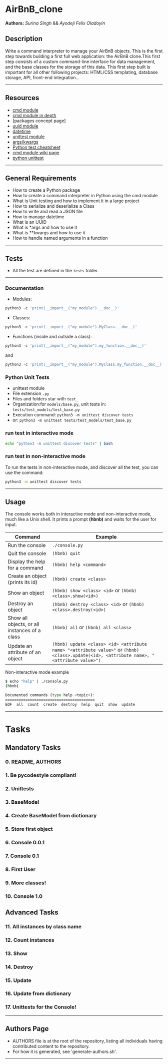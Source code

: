 # AirBnB_clone

**Authors:** *Surina Singh* && *Ayodeji Felix Oladoyin*

## Description

Write a command interpreter to manage your AirBnB objects.
This is the first step towards building a first full web application: the AirBnB clone.This first step consists of a custom command-line interface for data management, and the base classes for the storage of this data. This first step built is important for all other following projects: HTML/CSS templating, database storage, API, front-end integration…

---

## Resources

- [cmd module](https://<https://intranet.alxswe.com/rltoken/8ecCwE6veBmm3Nppw4hz5A>)
- [cmd module in depth](https://<https://intranet.alxswe.com/rltoken/uEy4RftSdKypoig9NFTvCg>)
- [packages concept page]
- [uuid module](https://<LINK>)
- [datetime](https://<LINK>)
- [unittest module](https://<LINK>)
- [args/kwargs](https://<LINK>)
- [Python test cheatsheet](https://<LINK>)
- [cmd module wiki page](https://<LINK>)
- [python unittest](https://<LINK>)

---

## General Requirements
* How to create a Python package
* How to create a command interpreter in Python using the cmd module
* What is Unit testing and how to implement it in a large project
* How to serialize and deserialize a Class
* How to write and read a JSON file
* How to manage datetime
* What is an UUID
* What is *args and how to use it
* What is **kwargs and how to use it
* How to handle named arguments in a function

---

## Tests

* All the test are defined in the `tests` folder.

---

### Documentation

* Modules:

```python
python3 -c 'print(__import__("my_module").__doc__)'
```

* Classes:

```python
python3 -c 'print(__import__("my_module").MyClass.__doc__)'
```

* Functions (inside and outside a class):

```python
python3 -c 'print(__import__("my_module").my_function.__doc__)'
```

and

```python
python3 -c 'print(__import__("my_module").MyClass.my_function.__doc__)'
```

### Python Unit Tests

* unittest module
* File extension ``` .py ```
* Files and folders star with ```test_```
* Organization:for ```models/base.py```, unit tests in: ```tests/test_models/test_base.py```
* Execution command: ```python3 -m unittest discover tests```
* or: ```python3 -m unittest tests/test_models/test_base.py```

### run test in interactive mode

```bash
echo "python3 -m unittest discover tests" | bash
```

### run test in non-interactive mode

To run the tests in non-interactive mode, and discover all the test, you can use the command:

```bash
python3 -m unittest discover tests
```
---

## Usage

The console works both in interactive mode and non-interactive mode, much like a Unix shell.
It prints a prompt **(hbnb)** and waits for the user for input.

Command | Example
------- | -------
Run the console | ```./console.py```
Quit the console | ```(hbnb) quit```
Display the help for a command | ```(hbnb) help <command>```
Create an object (prints its id)| ```(hbnb) create <class>```
Show an object | ```(hbnb) show <class> <id>``` or ```(hbnb) <class>.show(<id>)```
Destroy an object | ```(hbnb) destroy <class> <id>``` or ```(hbnb) <class>.destroy(<id>)```
Show all objects, or all instances of a class | ```(hbnb) all``` or ```(hbnb) all <class>```
Update an attribute of an object | ```(hbnb) update <class> <id> <attribute name> "<attribute value>"``` or ```(hbnb) <class>.update(<id>, <attribute name>, "<attribute value>")```

Non-interactive mode example

```bash
$ echo "help" | ./console.py
(hbnb)

Documented commands (type help <topic>):
========================================
EOF  all  count  create  destroy  help  quit  show  update
```
---

# Tasks

## Mandatory Tasks
### 0. README, AUTHORS
### 1. Be pycodestyle compliant!
### 2. Unittests
### 3. BaseModel
### 4. Create BaseModel from dictionary
### 5. Store first object
### 6. Console 0.0.1
### 7. Console 0.1
### 8. First User
### 9. More classes!
### 10. Console 1.0

## Advanced Tasks
### 11. All instances by class name
### 12. Count instances
### 13. Show
### 14. Destroy
### 15. Update
### 16. Update from dictionary
### 17. Unittests for the Console!

---

## Authors Page
* AUTHORS file is at the root of the repository, listing all individuals having contributed content to the repository.
* For how it is generated, see 'generate-authors.sh'.

---
